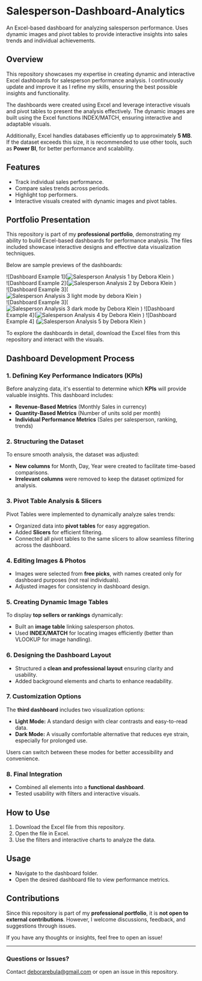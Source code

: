 # Salesperson-Dashboard-Analytics  
An Excel-based dashboard for analyzing salesperson performance. Uses dynamic images and pivot tables to provide interactive insights into sales trends and individual achievements.  

## Overview  
This repository showcases my expertise in creating dynamic and interactive Excel dashboards for salesperson performance analysis. I continuously update and improve it as I refine my skills, ensuring the best possible insights and functionality.  

The dashboards were created using Excel and leverage interactive visuals and pivot tables to present the analysis effectively. The dynamic images are built using the Excel functions INDEX/MATCH, ensuring interactive and adaptable visuals.  

Additionally, Excel handles databases efficiently up to approximately **5 MB**. If the dataset exceeds this size, it is recommended to use other tools, such as **Power BI**, for better performance and scalability.  

## Features  
- Track individual sales performance.  
- Compare sales trends across periods.  
- Highlight top performers.  
- Interactive visuals created with dynamic images and pivot tables.  

## Portfolio Presentation  
This repository is part of my **professional portfolio**, demonstrating my ability to build Excel-based dashboards for performance analysis. The files included showcase interactive designs and effective data visualization techniques.  

Below are sample previews of the dashboards:  

![Dashboard Example 1](![Salesperson Analysis 1 by Debora Klein](https://github.com/user-attachments/assets/8ab7ab88-ab76-4e8a-af05-6ad1709632d9)
)  
![Dashboard Example 2](![Salesperson Analysis 2 by Debora Klein](https://github.com/user-attachments/assets/ae51a218-c9f6-4913-8990-1f4e25b0aeef)
)  
![Dashboard Example 3](![Salesperson Analysis 3 light mode by debora Klein](https://github.com/user-attachments/assets/a3dba81e-3c9e-4712-b31b-5eff74faac64)
)  
![Dashboard Example 3](![Salesperson Analysis 3 dark mode by Debora Klein](https://github.com/user-attachments/assets/0eb411c5-4ab1-4c8c-9a62-8f6d6f0fccd1)
)
![Dashboard Example 4](![Salesperson Analysis 4 by Debora Klein](https://github.com/user-attachments/assets/88f58a4d-0cb7-4b67-8519-c4f5a5067c6c)
)
![Dashboard Example 4] (![Salesperson Analysis 5 by Debora Klein](https://github.com/user-attachments/assets/7d534e12-abcd-4b63-821e-56695fd06913)
)

To explore the dashboards in detail, download the Excel files from this repository and interact with the visuals.  

## Dashboard Development Process  

### **1. Defining Key Performance Indicators (KPIs)**  
Before analyzing data, it's essential to determine which **KPIs** will provide valuable insights. This dashboard includes:  
- **Revenue-Based Metrics** (Monthly Sales in currency)  
- **Quantity-Based Metrics** (Number of units sold per month)  
- **Individual Performance Metrics** (Sales per salesperson, ranking, trends)  

### **2. Structuring the Dataset**  
To ensure smooth analysis, the dataset was adjusted:  
- **New columns** for Month, Day, Year were created to facilitate time-based comparisons.  
- **Irrelevant columns** were removed to keep the dataset optimized for analysis.  

### **3. Pivot Table Analysis & Slicers**  
Pivot Tables were implemented to dynamically analyze sales trends:  
- Organized data into **pivot tables** for easy aggregation.  
- Added **Slicers** for efficient filtering.  
- Connected all pivot tables to the same slicers to allow seamless filtering across the dashboard.  

### **4. Editing Images & Photos**  
- Images were selected from **free picks**, with names created only for dashboard purposes (not real individuals).  
- Adjusted images for consistency in dashboard design.  

### **5. Creating Dynamic Image Tables**  
To display **top sellers or rankings** dynamically:  
- Built an **image table** linking salesperson photos.  
- Used **INDEX/MATCH** for locating images efficiently (better than VLOOKUP for image handling).  

### **6. Designing the Dashboard Layout**  
- Structured a **clean and professional layout** ensuring clarity and usability.  
- Added background elements and charts to enhance readability.  

### **7. Customization Options**  
The **third dashboard** includes two visualization options:  
- **Light Mode:** A standard design with clear contrasts and easy-to-read data.  
- **Dark Mode:** A visually comfortable alternative that reduces eye strain, especially for prolonged use.  

Users can switch between these modes for better accessibility and convenience.  

### **8. Final Integration**  
- Combined all elements into a **functional dashboard**.  
- Tested usability with filters and interactive visuals.  

## How to Use  
1. Download the Excel file from this repository.  
2. Open the file in Excel.  
3. Use the filters and interactive charts to analyze the data.  

## Usage  
- Navigate to the dashboard folder.  
- Open the desired dashboard file to view performance metrics.  

## Contributions  
Since this repository is part of my **professional portfolio**, it is **not open to external contributions**. However, I welcome discussions, feedback, and suggestions through issues.  

If you have any thoughts or insights, feel free to open an issue!  

---  

### Questions or Issues?  
Contact deborarebula@gmail.com or open an issue in this repository.  
  

